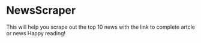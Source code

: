 # NewsScraper

This will help you scrape out the top 10 news with the link to complete artcle or news
Happy reading!
